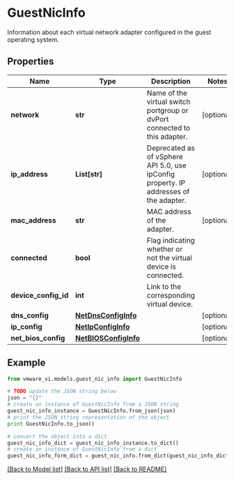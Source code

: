 # GuestNicInfo

Information about each virtual network adapter configured in the guest operating system. 

## Properties
Name | Type | Description | Notes
------------ | ------------- | ------------- | -------------
**network** | **str** | Name of the virtual switch portgroup or dvPort connected to this adapter.  | [optional] 
**ip_address** | **List[str]** | Deprecated as of vSphere API 5.0, use ipConfig property.  IP addresses of the adapter.  | [optional] 
**mac_address** | **str** | MAC address of the adapter.  | [optional] 
**connected** | **bool** | Flag indicating whether or not the virtual device is connected.  | 
**device_config_id** | **int** | Link to the corresponding virtual device.  | 
**dns_config** | [**NetDnsConfigInfo**](NetDnsConfigInfo.md) |  | [optional] 
**ip_config** | [**NetIpConfigInfo**](NetIpConfigInfo.md) |  | [optional] 
**net_bios_config** | [**NetBIOSConfigInfo**](NetBIOSConfigInfo.md) |  | [optional] 

## Example

```python
from vmware_vi.models.guest_nic_info import GuestNicInfo

# TODO update the JSON string below
json = "{}"
# create an instance of GuestNicInfo from a JSON string
guest_nic_info_instance = GuestNicInfo.from_json(json)
# print the JSON string representation of the object
print GuestNicInfo.to_json()

# convert the object into a dict
guest_nic_info_dict = guest_nic_info_instance.to_dict()
# create an instance of GuestNicInfo from a dict
guest_nic_info_form_dict = guest_nic_info.from_dict(guest_nic_info_dict)
```
[[Back to Model list]](../README.md#documentation-for-models) [[Back to API list]](../README.md#documentation-for-api-endpoints) [[Back to README]](../README.md)


